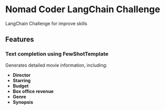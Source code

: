 # Nomad Coder LangChain Challenge

LangChain Challenge for improve skills

## Features

### Text completion using FewShotTemplate

Generates detailed movie information, including:

- **Director**
- **Starring**
- **Budget**
- **Box office revenue**
- **Genre**
- **Synopsis**
